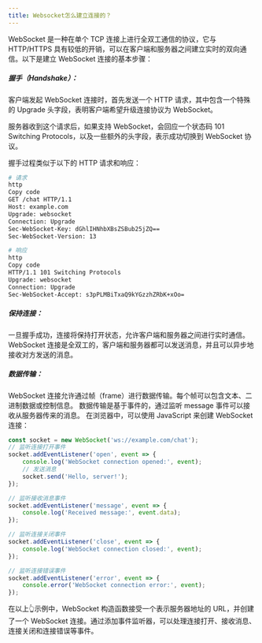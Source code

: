 ```yaml
---
title: Websocket怎么建立连接的？
---
```



WebSocket 是一种在单个 TCP 连接上进行全双工通信的协议，它与 HTTP/HTTPS 具有较低的开销，可以在客户端和服务器之间建立实时的双向通信。以下是建立 WebSocket 连接的基本步骤：

##### 握手（Handshake）：

客户端发起 WebSocket 连接时，首先发送一个 HTTP 请求，其中包含一个特殊的 Upgrade 头字段，表明客户端希望升级连接协议为 WebSocket。

服务器收到这个请求后，如果支持 WebSocket，会回应一个状态码 101 Switching Protocols，以及一些额外的头字段，表示成功切换到 WebSocket 协议。

握手过程类似于以下的 HTTP 请求和响应：

```bash
# 请求
http
Copy code
GET /chat HTTP/1.1
Host: example.com
Upgrade: websocket
Connection: Upgrade
Sec-WebSocket-Key: dGhlIHNhbXBsZSBub25jZQ==
Sec-WebSocket-Version: 13
```



```bash
# 响应
http
Copy code
HTTP/1.1 101 Switching Protocols
Upgrade: websocket
Connection: Upgrade
Sec-WebSocket-Accept: s3pPLMBiTxaQ9kYGzzhZRbK+xOo=
```

##### 保持连接：

一旦握手成功，连接将保持打开状态，允许客户端和服务器之间进行实时通信。
WebSocket 连接是全双工的，客户端和服务器都可以发送消息，并且可以异步地接收对方发送的消息。

##### 数据传输：

WebSocket 连接允许通过帧（frame）进行数据传输。每个帧可以包含文本、二进制数据或控制信息。
数据传输是基于事件的，通过监听 message 事件可以接收从服务器传来的消息。
在浏览器中，可以使用 JavaScript 来创建 WebSocket 连接：

```js
const socket = new WebSocket('ws://example.com/chat');
// 监听连接打开事件
socket.addEventListener('open', event => {
    console.log('WebSocket connection opened:', event);
    // 发送消息
    socket.send('Hello, server!');
});

// 监听接收消息事件
socket.addEventListener('message', event => {
    console.log('Received message:', event.data);
});

// 监听连接关闭事件
socket.addEventListener('close', event => {
    console.log('WebSocket connection closed:', event);
});

// 监听连接错误事件
socket.addEventListener('error', event => {
    console.error('WebSocket connection error:', event);
});
```

在以上👆示例中，WebSocket 构造函数接受一个表示服务器地址的 URL，并创建了一个 WebSocket 连接。通过添加事件监听器，可以处理连接打开、接收消息、连接关闭和连接错误等事件。